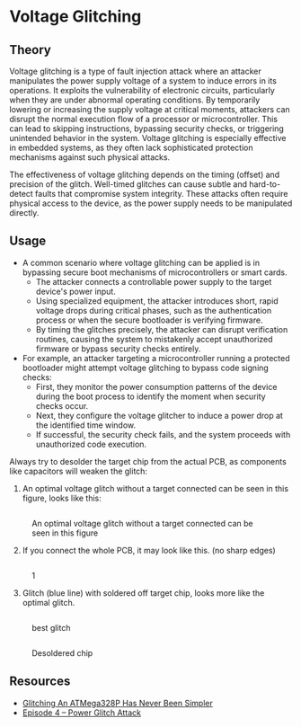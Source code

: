 # Voltage Glitching

## **Theory**

Voltage glitching is a type of fault injection attack where an attacker manipulates the power supply voltage of a system to induce errors in its operations. It exploits the vulnerability of electronic circuits, particularly when they are under abnormal operating conditions. By temporarily lowering or increasing the supply voltage at critical moments, attackers can disrupt the normal execution flow of a processor or microcontroller. This can lead to skipping instructions, bypassing security checks, or triggering unintended behavior in the system. Voltage glitching is especially effective in embedded systems, as they often lack sophisticated protection mechanisms against such physical attacks.

The effectiveness of voltage glitching depends on the timing (offset) and precision of the glitch. Well-timed glitches can cause subtle and hard-to-detect faults that compromise system integrity. These attacks often require physical access to the device, as the power supply needs to be manipulated directly.

## Usage

* A common scenario where voltage glitching can be applied is in bypassing secure boot mechanisms of microcontrollers or smart cards.
  * The attacker connects a controllable power supply to the target device's power input.
  * Using specialized equipment, the attacker introduces short, rapid voltage drops during critical phases, such as the authentication process or when the secure bootloader is verifying firmware.
  * By timing the glitches precisely, the attacker can disrupt verification routines, causing the system to mistakenly accept unauthorized firmware or bypass security checks entirely.
* For example, an attacker targeting a microcontroller running a protected bootloader might attempt voltage glitching to bypass code signing checks:
  * First, they monitor the power consumption patterns of the device during the boot process to identify the moment when security checks occur.
  * Next, they configure the voltage glitcher to induce a power drop at the identified time window.
  * If successful, the security check fails, and the system proceeds with unauthorized code execution.&#x20;

Always try to desolder the target chip from the actual PCB, as components like capacitors will weaken the glitch:

1. An optimal voltage glitch without a target connected can be seen in this figure, looks like this:

<figure><img src="../../../.gitbook/assets/image (59).png" alt=""><figcaption><p>An optimal voltage glitch without a target connected can be seen in this figure</p></figcaption></figure>

2. If you connect the whole PCB, it may look like this. (no sharp edges)

<figure><img src="../../../.gitbook/assets/image (60).png" alt=""><figcaption><p>1<br></p></figcaption></figure>

3. Glitch (blue line) with soldered off target chip, looks more like the optimal glitch.

<figure><img src="../../../.gitbook/assets/image (21).png" alt=""><figcaption><p>best glitch<br></p></figcaption></figure>

<figure><img src="../../../.gitbook/assets/image (22).png" alt=""><figcaption><p>Desoldered chip</p></figcaption></figure>

## Resources

* [Glitching An ATMega328P Has Never Been Simpler](https://hackaday.com/2024/06/03/glitching-an-atmega328p-has-never-been-simpler/)
* [Episode 4 – Power Glitch Attack](https://www.ledger.com/academy/series/enter-the-donjon/episode-4-power-glitch-attack)
